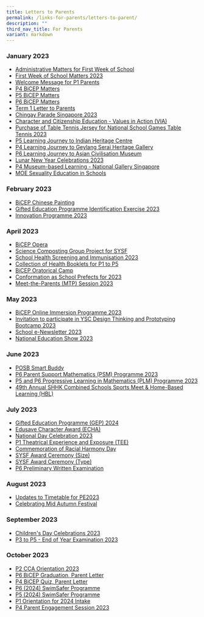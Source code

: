 ```yaml
---
title: Letters to Parents
permalink: /links-for-parents/letters-to-parent/
description: ""
third_nav_title: For Parents
variant: markdown
---
```

### January 2023

* [Administrative Matters for First Week of School](/files/ltp_jan2023_a2_moecfsltp_2023_0001_p1welcome_letter.pdf)
* [First Week of School Matters 2023](/files/ltp_jan2023_b2_moecfsltp_2023_0002_first_week_of_sch_matters.pdf)
* [Welcome Message for P1 Parents](/files/ltp_jan2023_c2_welcome_message_for_p1_parents_(2).pdf)
* [P4 BiCEP Matters](/files/ltp_jan2023_d2_moe_cfsltp_2023_0007a_p4_bicep_xs.pdf)
* [P5 BiCEP Matters](/files/ltp_jan2023_e2_moe_cfsltp_2023_0007b_p5_bicep_xs.pdf)
* [P6 BiCEP Matters](/files/ltp_jan2023_f2_moe_cfsltp_2023_0007c_p6_bicep_xs.pdf)
* [Term 1 Letter to Parents](/files/ltp_jan2023_j2_moecfsltp_2023_0006_term_1_letter_to_parents.pdf)
* [Chingay Parade Singapore 2023](/files/ltp_jan2023_h2_moecfsltp_2023_0008_chingay_parade_spore2023.pdf)
* [Character and Citizenship Education - Values in Action (VIA)](/files/ltp_jan2023_i2_moecfsltp_2023_0009_food_donation_drive.pdf)
* [Purchase of Table Tennis Jersey for National School Games Table Tennis 2023](/files/ltp_jan2023_l2_moecfsltp_2023_0017_purchase_of_table_tennis_jersey_for_senior_team.pdf)
* [P5 Learning Journey to Indian Heritage Centre](/files/ltp_jan2023_m2_moecfsltp_2023_0015_p5_cce_lj_ihc.pdf)
* [P4 Learning Journey to Geylang Serai Heritage Gallery](/files/ltp_jan2023_n2_moecfsltp_2023_0014_p4_cce_lj_gshg.pdf)
* [P6 Learning Journey to Asian Civilisation Museum](/files/ltp_jan2023_o2_moecfsltp_2023_0016_p6_cce_lj_asm.pdf)
* [Lunar New Year Celebrations 2023](/files/ltp_jan2023_p2_cny_lunar_new_year_celebrations_2023.pdf)
* [P4 Museum-based Learning - National Gallery Singapore](/files/ltp_jan2023_q2_moecfsltp_2023_0018_p4_mbl.pdf)
* [MOE Sexuality Education in Schools](/files/ltp_jan2023_r2_moecfsltp_2023_0023_moe_sexuality_education_in_schools.pdf)

### February 2023

* [BiCEP Chinese Painting](/files/ltp_feb2023_a2_moecfsltp_2023_0026_bicep_chinesepainting_li_xs.pdf)
* [Gifted Education Programme Identification Exercise 2023](/files/ltp_feb2023_b2_moecfsltp_2023_0031_p3_gep_tentative_dates_2023_a_lau_pg.pdf)
* [Innovation Programme 2023](/files/ltp_feb2023_c2_moecfsltp_2023_0019_ivp_a_lau.pdf)

### April 2023

* [BiCEP Opera](/files/ltp_apr2023_a2_moecfsltp_2023_0046_bicep_opera_li_xs.pdf)
* [Science Composting Group Project for SYSF](/files/ltp_apr2023_b2_moecfsltp_2023_0048_sysf.pdf)
* [School Health Screening and Immunisation 2023](/files/ltp_apr2023_c2_moecfsltp_2023_0050_school_health_services.pdf)
* [Collection of Health Booklets for P1 to P5](/files/ltp_apr2023_d2_moecfsltp_2023_0051_collection_of_health_booklet_(p1_and_p5_only).pdf)
* [BiCEP Oratorical Camp](/files/ltp_apr2023_e2_moecfsltp_2023_0052_bicep_oratorical_camp_li_xs.pdf)
* [Conformation as School Prefects for 2023](/files/ltp_apr2023_f2_moecfsltp_2023_0053_prefect_confirmation_2023.pdf)
* [Meet-the-Parents (MTP) Session 2023](/files/ltp_apr2023_h2_moecfsltp_2023_0055_mtp_session_2023.pdf)

### May 2023

* [BiCEP Online Immersion Programme 2023](/files/ltp_may2023_a2_moecfsltp_2023_0060_bicep_online_immersion_programme_li_xs.pdf)
* [Invitation to participate in YSC Design Thinking and Prototyping Bootcamp 2023](/files/ltp_may2023_b2_moecfsltp_2023_0061_ysc_bootcamp.pdf)
* [School e-Newsletter 2023](/files/ltp_may2023_c2_moecfsltp_2023_0062_enewsletter_2023_dave.pdf)
* [National Education Show 2023](/files/ltp_may2023_d2_moecfsltp_2023_0064_p5_ne_show.pdf)
	
### June 2023

* [POSB Smart Buddy](/files/ltp_june2023_a2_moecfsltp_2023_0067_posb_smart_buddy.pdf)
* [P6 Parent Support Mathematics (PSM) Programme 2023](/files/ltp_june2023_b2_moecfsltp_2023_0068_benin_psm_sem2.pdf)
* [P5 and P6 Progressive Learning in Mathematics (PLM) Programme 2023](/files/ltp_june2023_c2_moecfsltp_2023_0069_benin_p5_and_p6_plm_sem2.pdf)
* [49th Annual SHHK Combined Schools Sports Meet &amp; Home-Based Learning (HBL)](/files/ltp_june2023_f2_moecfsltp_2023_0068_49th_annual_shhk_combined_schools_sports_meet_and_hbl.pdf)

### July 2023


* [Gifted Education Programme (GEP) 2024](/files/ltp_july2023_b2_p3_gep_letter_2024_edun_n09_11_011_vol_16.pdf)
* [Edusave Character Award (ECHA)](/files/ltp_july2023_c2_moecfsltp_2023_0072_edusave_character_award_(echa).pdf)
* [National Day Celebration 2023](/files/ltp_july2023_d2_national_day_celebration_2023.pdf)
* [P1 Theatrical Experience and Exposure (TEE)](/files/ltp_july2023_e2_moecfsltp_2023_0076_p1_tee.pdf)
* [Commemoration of Racial Harmony Day](/files/ltp_july2023_f2_moecfsltp_2023_0080_commemoration_of_racial_harmony_day.pdf)
* [SYSF Award Ceremony (Size)](/files/ltp_july2023_g2_moecfsltp_2023_0081_sysf_award_ceremony_(size).pdf)
* [SYSF Award Ceremony (Type)](/files/ltp_july2023_h2_moecfsltp_2023_0081_sysf_award_ceremony_(type).pdf)
* [P6 Preliminary Written Examination](/files/ltp_july2023_i2_moecfsltp2023_0083_p6_prelim_written_final.pdf)

### August 2023
* [Updates to Timetable for PE2023](/files/ltp_aug2023_a_updates_to_school_timetable_for_presidential_election_2023.pdf)
* [Celebrating Mid Autumn Festival](/files/ltp_aug2023_b_celebrating_mid_autumn_festival_at_chongfu_2023.pdf)

### September 2023
* [Children's Day Celebrations 2023](/files/ltp_sept2023_a_childrens_day_celebrations_2023.pdf)
* [P3 to P5 - End of Year Examination 2023](/files/ltp_sept2023_b_p3_to_p5_end_of_year_exam_2023.pdf)

### October 2023
* [P2 CCA Orientation 2023](/files/ltp_oct2023_a_p2_cca_orientation_ngiam.pdf)
* [P6 BiCEP Graduation, Parent Letter](/files/ltp_oct2023_b_p6_bicep_graduation_parent_letter.pdf)
* [P4 BiCEP Quiz, Parent Letter](/files/ltp_oct2023_c_p4_bicep_quiz_parent_letter.pdf)
* [P6 (2024) SwimSafer Programme](/files/ltp_oct2023_d_post_psle_activity_p6_2024_swimsafer_program.pdf)
* [P5 (2024) SwimSafer Programme](/files/ltp_oct2023_e_p5_2024_swimsafer_program.pdf)
* [P1 Orientation for 2024 Intake](/files/ltp_oct2023_f_p1_orientation_for_2024_intake.pdf)
* [P4 Parent Engagement Session 2023](/files/ltp_oct2023_g_p4parent_engagement_session_2023.pdf)